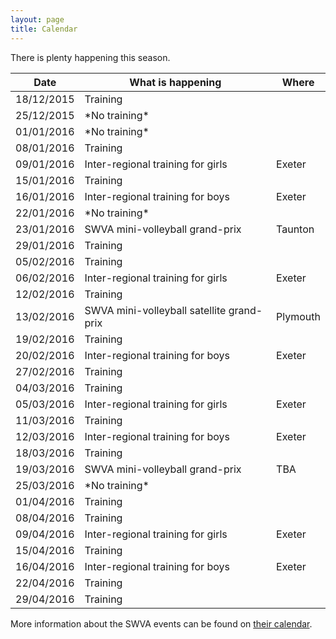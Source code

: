 ```yaml
---
layout: page
title: Calendar
---
```


There is plenty happening this season.


<table>
<tr><th>Date</th><th>What is happening</th><th>Where</th></tr>
<tbody>
<tr><td>18/12/2015</td><td>Training</td><td>&nbsp;</td></tr>
<tr><td>25/12/2015</td><td>*No training*</td><td>&nbsp;</td></tr>
<tr><td>01/01/2016</td><td>*No training*</td><td>&nbsp;</td></tr>
<tr><td>08/01/2016</td><td>Training</td><td>&nbsp;</td></tr>
<tr><td>09/01/2016</td><td>Inter-regional training for girls</td><td>Exeter</td></tr>
<tr><td>15/01/2016</td><td>Training</td><td>&nbsp;</td></tr>
<tr><td>16/01/2016</td><td>Inter-regional training for boys</td><td>Exeter</td></tr>
<tr><td>22/01/2016</td><td>*No training*</td><td>&nbsp;</td></tr>
<tr><td>23/01/2016</td><td>SWVA mini-volleyball grand-prix</td><td>Taunton</td></tr>
<tr><td>29/01/2016</td><td>Training</td><td>&nbsp;</td></tr>
<tr><td>05/02/2016</td><td>Training</td><td>&nbsp;</td></tr>
<tr><td>06/02/2016</td><td>Inter-regional training for girls</td><td>Exeter</td></tr>
<tr><td>12/02/2016</td><td>Training</td><td>&nbsp;</td></tr>
<tr><td>13/02/2016</td><td>SWVA mini-volleyball satellite grand-prix</td><td>Plymouth</td></tr>
<tr><td>19/02/2016</td><td>Training</td><td>&nbsp;</td></tr>
<tr><td>20/02/2016</td><td>Inter-regional training for boys</td><td>Exeter</td></tr>
<tr><td>27/02/2016</td><td>Training</td><td>&nbsp;</td></tr>
<tr><td>04/03/2016</td><td>Training</td><td>&nbsp;</td></tr>
<tr><td>05/03/2016</td><td>Inter-regional training for girls</td><td>Exeter</td></tr>
<tr><td>11/03/2016</td><td>Training</td><td>&nbsp;</td></tr>
<tr><td>12/03/2016</td><td>Inter-regional training for boys</td><td>Exeter</td></tr>
<tr><td>18/03/2016</td><td>Training</td><td>&nbsp;</td></tr>
<tr><td>19/03/2016</td><td>SWVA mini-volleyball grand-prix</td><td>TBA</td></tr>
<tr><td>25/03/2016</td><td>*No training*</td><td>&nbsp;</td></tr>
<tr><td>01/04/2016</td><td>Training</td><td>&nbsp;</td></tr>
<tr><td>08/04/2016</td><td>Training</td><td>&nbsp;</td></tr>
<tr><td>09/04/2016</td><td>Inter-regional training for girls</td><td>Exeter</td></tr>
<tr><td>15/04/2016</td><td>Training</td><td>&nbsp;</td></tr>
<tr><td>16/04/2016</td><td>Inter-regional training for boys</td><td>Exeter</td></tr>
<tr><td>22/04/2016</td><td>Training</td><td>&nbsp;</td></tr>
<tr><td>29/04/2016</td><td>Training</td><td>&nbsp;</td></tr>
</tbody>
</table>

More information about the SWVA events can be found on [their calendar](http://www.swva.org.uk/calendar).
